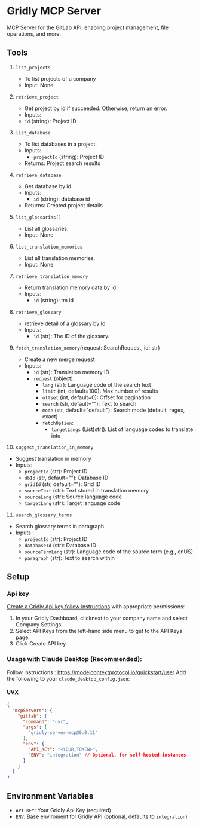 # Gridly MCP Server

MCP Server for the GitLab API, enabling project management, file operations, and more.

## Tools

1. `list_projects`
    - To list projects of a company
    - Input: None

2. `retrieve_project`
   - Get project by id if succeeded. Otherwise, return an error.
   - Inputs:
    - `id` (string): Project ID

3. `list_database`
   - To list databases in a project.
   - Inputs:
     - `projectId` (string): Project ID
   - Returns: Project search results

4. `retrieve_database`
   - Get database by id 
   - Inputs:
     - `id` (string): database id
   - Returns: Created project details

5. `list_glossaries()`
    - List all glossaries.
    - Input: None
   
6. `list_translation_memories`
   - List all translation memories.
   - Input: None

7. `retrieve_translation_memory`
    - Return translation memory data by Id
    - Inputs:
        - `id` (string): tm id

8. `retrieve_glossary`
   - retrieve detail of a glossary by Id
   - Inputs:
     - `id` (str): The ID of the glossary.

9. `fetch_translation_memory`(request: SearchRequest, id: str)
   - Create a new merge request
   - Inputs:
        - `id` (str): Translation memory ID
        - `request` (object):
            - `lang` (str): Language code of the search text
            - `limit` (int, default=100): Max number of results
            - `offset` (int, default=0): Offset for pagination
            - `search` (str, default=""): Text to search
            - `mode` (str, default="default"): Search mode (default, regex, exact)
            - `fetchOption`:
                - `targetLangs` (List[str]): List of language codes to translate into

10. `suggest_translation_in_memory`
   - Suggest translation in memory
   - Inputs:
        - `projectId` (str): Project ID
        - `dbId` (str, default=""): Database ID
        - `gridId` (str, default=""): Grid ID
        - `sourceText` (str): Text stored in translation memory
        - `sourceLang` (str): Source language code
        - `targetLang` (str): Target language code

11. `search_glossary_terms`
   - Search glossary terms in paragraph
   - Inputs : 
        - `projectId` (str): Project ID
        - `databaseId` (str): Database ID
        - `sourceTermLang` (str): Language code of the source term (e.g., enUS)
        - `paragraph` (str): Text to search within

## Setup

### Api key
[Create a Gridly Api key follow instructions](https://help.gridly.com/360017915857-API-Key-Management) with appropriate permissions:
1. In your Gridly Dashboard, clicknext to your company name and select Company Settings. 
2. Select API Keys from the left-hand side menu to get to the API Keys page. 
3. Click Create API key.

### Usage with Claude Desktop (Recommended):
Follow instructions : https://modelcontextprotocol.io/quickstart/user
Add the following to your `claude_desktop_config.json`:

#### UVX

```json
{
  "mcpServers": {
    "gitlab": {
      "command": "uvx",
      "args": [
        "gridly-server-mcp@0.0.11"
      ],
      "env": {
        "API_KEY": "<YOUR_TOKEN>",
        "ENV": "integration" // Optional, for self-hosted instances
      }
    }
  }
}
```

## Environment Variables

- `API_KEY`: Your Gridly Api Key (required)
- `ENV`: Base enviroment for Gridly API (optional, defaults to `integration`)